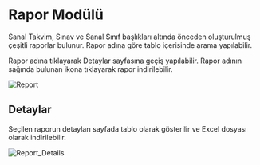# Rapor Modülü

Sanal Takvim, Sınav ve Sanal Sınıf başlıkları altında önceden oluşturulmuş çeşitli raporlar bulunur. Rapor adına göre tablo içerisinde arama yapılabilir.

Rapor adına tıklayarak Detaylar sayfasına geçiş yapılabilir. Rapor adının sağında bulunan ikona tıklayarak rapor indirilebilir.

![Report](/docs.toltekcampus.com/media/modules/course.app/report/report.png)

## Detaylar

Seçilen raporun detayları sayfada tablo olarak gösterilir ve Excel dosyası olarak indirilebilir.

![Report_Details](/docs.toltekcampus.com/media/modules/course.app/report/report_details.png)
